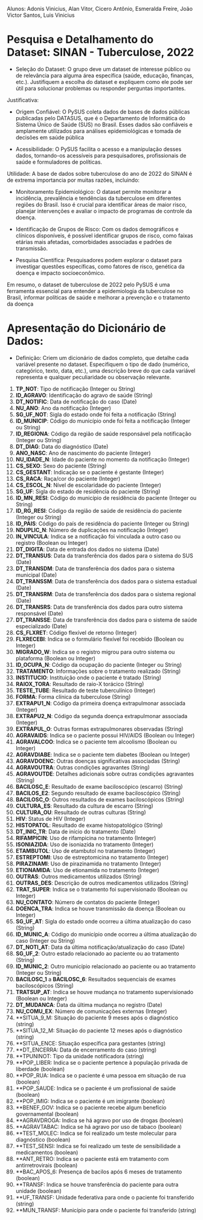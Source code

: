 Alunos: Adonis Vinicius, Alan Vitor, Cicero Antônio, Esmeralda Freire, João Victor Santos, Luis Vinicius

# Pesquisa e Detalhamento do Dataset: SINAN - Tuberculose, 2022
   - Seleção do Dataset: O grupo deve um dataset de interesse público ou de relevância para alguma área específica (saúde, educação, finanças, etc.). Justifiquem a escolha do dataset e expliquem como ele pode ser útil para solucionar problemas ou responder perguntas importantes.

Justificativa:

   - Origem Confiável: O PySUS coleta dados de bases de dados públicas publicadas pelo DATASUS, que é o Departamento de Informática do Sistema Único de Saúde (SUS) no Brasil. Esses dados são confiáveis e amplamente utilizados para análises epidemiológicas e tomada de decisões em saúde pública

   - Acessibilidade: O PySUS facilita o acesso e a manipulação desses dados, tornando-os acessíveis para pesquisadores, profissionais de saúde e formuladores de políticas.

Utilidade: A base de dados sobre tuberculose do ano de 2022 do SINAN é de extrema importancia por muitas razões, incluindo:


   - Monitoramento Epidemiológico: O dataset permite monitorar a incidência, prevalência e tendências da tuberculose em diferentes regiões do Brasil. Isso é crucial para identificar áreas de maior risco, planejar intervenções e avaliar o impacto de programas de controle da doença.

   - Identificação de Grupos de Risco: Com os dados demográficos e clínicos disponíveis, é possível identificar grupos de risco, como faixas etárias mais afetadas, comorbidades associadas e padrões de transmissão.

   - Pesquisa Científica: Pesquisadores podem explorar o dataset para investigar questões específicas, como fatores de risco, genética da doença e impacto socioeconômico.

Em resumo, o dataset de tuberculose de 2022 pelo PySUS é uma ferramenta essencial para entender a epidemiologia da tuberculose no Brasil, informar políticas de saúde e melhorar a prevenção e o tratamento da doença


# Apresentação do Dicionário de Dados:
   - Definição: Criem um dicionário de dados completo, que detalhe cada variável presente no dataset. Especifiquem o tipo de dado (numérico, categórico, texto, data, etc.), uma descrição breve do que cada variável representa e qualquer peculiaridade ou observação relevante.

1. **TP_NOT**: Tipo de notificação (Integer ou String)
2. **ID_AGRAVO**: Identificação do agravo de saúde (String)
3. **DT_NOTIFIC**: Data de notificação do caso (Date)
4. **NU_ANO**: Ano da notificação (Integer)
5. **SG_UF_NOT**: Sigla do estado onde foi feita a notificação (String)
6. **ID_MUNICIP**: Código do município onde foi feita a notificação (Integer ou String)
7. **ID_REGIONA**: Código da região de saúde responsável pela notificação (Integer ou String)
8. **DT_DIAG**: Data do diagnóstico (Date)
9. **ANO_NASC**: Ano de nascimento do paciente (Integer)
10. **NU_IDADE_N**: Idade do paciente no momento da notificação (Integer)
11. **CS_SEXO**: Sexo do paciente (String)
12. **CS_GESTANT**: Indicação se o paciente é gestante (Integer)
13. **CS_RACA**: Raça/cor do paciente (Integer)
14. **CS_ESCOL_N**: Nível de escolaridade do paciente (Integer)
15. **SG_UF**: Sigla do estado de residência do paciente (String)
16. **ID_MN_RESI**: Código do município de residência do paciente (Integer ou String)
17. **ID_RG_RESI**: Código da região de saúde de residência do paciente (Integer ou String)
18. **ID_PAIS**: Código do país de residência do paciente (Integer ou String)
19. **NDUPLIC_N**: Número de duplicações na notificação (Integer)
20. **IN_VINCULA**: Indica se a notificação foi vinculada a outro caso ou registro (Boolean ou Integer)
21. **DT_DIGITA**: Data de entrada dos dados no sistema (Date)
22. **DT_TRANSUS**: Data da transferência dos dados para o sistema do SUS (Date)
23. **DT_TRANSDM**: Data de transferência dos dados para o sistema municipal (Date)
24. **DT_TRANSSM**: Data de transferência dos dados para o sistema estadual (Date)
25. **DT_TRANSRM**: Data de transferência dos dados para o sistema regional (Date)
26. **DT_TRANSRS**: Data de transferência dos dados para outro sistema responsável (Date)
27. **DT_TRANSSE**: Data de transferência dos dados para o sistema de saúde especializado (Date)
28. **CS_FLXRET**: Código flexível de retorno (Integer)
29. **FLXRECEBI**: Indica se o formulário flexível foi recebido (Boolean ou Integer)
30. **MIGRADO_W**: Indica se o registro migrou para outro sistema ou plataforma (Boolean ou Integer)
31. **ID_OCUPA_N**: Código da ocupação do paciente (Integer ou String)
32. **TRATAMENTO**: Informações sobre o tratamento realizado (String)
33. **INSTITUCIO**: Instituição onde o paciente é tratado (String)
34. **RAIOX_TORA**: Resultado de raio-X torácico (String)
35. **TESTE_TUBE**: Resultado de teste tuberculínico (Integer)
36. **FORMA**: Forma clínica da tuberculose (String)
37. **EXTRAPU1_N**: Código da primeira doença extrapulmonar associada (Integer)
38. **EXTRAPU2_N**: Código da segunda doença extrapulmonar associada (Integer)
39. **EXTRAPUL_O**: Outras formas extrapulmonares observadas (String)
40. **AGRAVAIDS**: Indica se o paciente possui HIV/AIDS (Boolean ou Integer)
41. **AGRAVALCOO**: Indica se o paciente tem alcoolismo (Boolean ou Integer)
42. **AGRAVDIABE**: Indica se o paciente tem diabetes (Boolean ou Integer)
43. **AGRAVDOENC**: Outras doenças significativas associadas (String)
44. **AGRAVOUTRA**: Outras condições agravantes (String)
45. **AGRAVOUTDE**: Detalhes adicionais sobre outras condições agravantes (String)
46. **BACILOSC_E**: Resultado de exame baciloscópico (escarro) (String)
47. **BACILOS_E2**: Segundo resultado de exame baciloscópico (String)
48. **BACILOSC_O**: Outros resultados de exames baciloscópicos (String)
49. **CULTURA_ES**: Resultado da cultura de escarro (String)
50. **CULTURA_OU**: Resultado de outras culturas (String)
51. **HIV**: Status de HIV (Integer)
52. **HISTOPATOL**: Resultado de exame histopatológico (String)
53. **DT_INIC_TR**: Data de início do tratamento (Date)
54. **RIFAMPICIN**: Uso de rifampicina no tratamento (Integer)
55. **ISONIAZIDA**: Uso de isoniazida no tratamento (Integer)
56. **ETAMBUTOL**: Uso de etambutol no tratamento (Integer)
57. **ESTREPTOMI**: Uso de estreptomicina no tratamento (Integer)
58. **PIRAZINAMI**: Uso de pirazinamida no tratamento (Integer)
59. **ETIONAMIDA**: Uso de etionamida no tratamento (Integer)
60. **OUTRAS**: Outros medicamentos utilizados (String)
61. **OUTRAS_DES**: Descrição de outros medicamentos utilizados (String)
62. **TRAT_SUPER**: Indica se o tratamento foi supervisionado (Boolean ou Integer)
63. **NU_CONTATO**: Número de contatos do paciente (Integer)
64. **DOENCA_TRA**: Indica se houve transmissão da doença (Boolean ou Integer)
65. **SG_UF_AT**: Sigla do estado onde ocorreu a última atualização do caso (String)
66. **ID_MUNIC_A**: Código do município onde ocorreu a última atualização do caso (Integer ou String)
67. **DT_NOTI_AT**: Data da última notificação/atualização do caso (Date)
68. **SG_UF_2**: Outro estado relacionado ao paciente ou ao tratamento (String)
69. **ID_MUNIC_2**: Outro município relacionado ao paciente ou ao tratamento (Integer ou String)
70. **BACILOSC_1** a **BACILOSC_6**: Resultados sequenciais de exames baciloscópicos (String)
71. **TRATSUP_AT**: Indica se houve mudança no tratamento supervisionado (Boolean ou Integer)
72. **DT_MUDANCA**: Data da última mudança no registro (Date)
73. **NU_COMU_EX**: Número de comunicações externas (Integer)
74. **SITUA_9_M: Situação do paciente 9 meses após o diagnóstico (string)
75. **SITUA_12_M: Situação do paciente 12 meses após o diagnóstico (string)
76. **SITUA_ENCE: Situação específica para gestantes (string)
77. **DT_ENCERRA: Data de encerramento do caso (string)
78. **TPUNINOT: Tipo da unidade notificadora (string)
79. **POP_LIBER: Indica se o paciente pertence à população privada de liberdade (boolean)
80. **POP_RUA: Indica se o paciente é uma pessoa em situação de rua (boolean)
81. **POP_SAUDE: Indica se o paciente é um profissional de saúde (boolean)
82. **POP_IMIG: Indica se o paciente é um imigrante (boolean)
83. **BENEF_GOV:  Indica se o paciente recebe algum benefício governamental (boolean)
84. **AGRAVDROGA: Indica se há agravo por uso de drogas (boolean)
85. **AGRAVTABAC: Indica se há agravo por uso de tabaco (boolean)
86. **TEST_MOLEC:  Indica se foi realizado um teste molecular para diagnóstico (boolean)
87. **TEST_SENSI: Indica se foi realizado um teste de sensibilidade a medicamentos (boolean)
88. **ANT_RETRO: Indica se o paciente está em tratamento com antirretrovirais (boolean)
89. **BAC_APOS_6: Presença de bacilos após 6 meses de tratamento (boolean)
90. **TRANSF: Indica se houve transferência do paciente para outra unidade (boolean)
91. **UF_TRANSF: Unidade federativa para onde o paciente foi transferido (string)
92. **MUN_TRANSF: Município para onde o paciente foi transferido (string)
